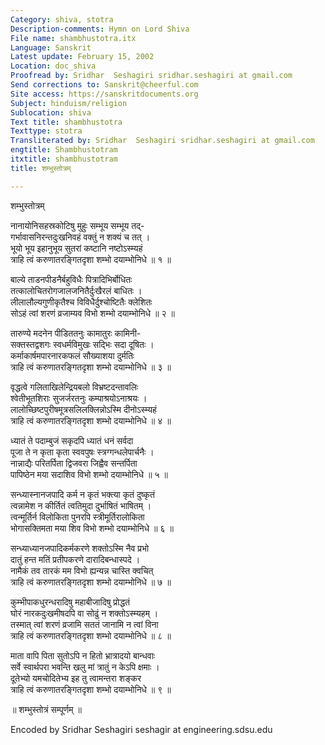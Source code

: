 ```yaml
---
Category: shiva, stotra
Description-comments: Hymn on Lord Shiva
File name: shambhustotra.itx
Language: Sanskrit
Latest update: February 15, 2002
Location: doc_shiva
Proofread by: Sridhar  Seshagiri sridhar.seshagiri at gmail.com
Send corrections to: Sanskrit@cheerful.com
Site access: https://sanskritdocuments.org
Subject: hinduism/religion
Sublocation: shiva
Text title: shambhustotra
Texttype: stotra
Transliterated by: Sridhar  Seshagiri sridhar.seshagiri at gmail.com
engtitle: Shambhustotram
itxtitle: shambhustotram
title: शम्भुस्तोत्रम्

---
```

  
 शम्भुस्तोत्रम्   
  
नानायोनिसहस्रकोटिषु मुहुः सम्भूय सम्भूय तद्-  
गर्भावासनिरन्तदुःखनिवहं वक्तुं न शक्यं च तत् ।  
भूयो भूय इहानुभूय सुतरां कष्टानि नष्टोऽस्म्यहं  
त्राहि त्वं करुणातरङ्गितदृशा शम्भो दयाम्भोनिधे ॥ १ ॥  
  
बाल्ये ताडनपीडनैर्बहुविधैः पित्रादिभिर्बोधितः  
तत्कालोचितरोगजालजनितैर्दुःखैरलं बाधितः ।  
लीलालौल्यगुणीकृतैश्च विविधैर्दुश्चोष्टितैः क्लेशितः  
सोऽहं त्वां शरणं व्रजाम्यव विभो शम्भो दयाम्भोनिधे ॥ २ ॥  
  
तारुण्ये मदनेन पीडिततनुः कामातुरः कामिनी-  
सक्तस्तद्वशगः स्वधर्मविमुखः सद्भिः सदा दूषितः ।  
कर्माकार्षमपारनारकफलं सौख्याशया दुर्मतिः  
त्राहि त्वं करुणातरङ्गितदृशा शम्भो दयाम्भोनिधे ॥ ३ ॥  
  
वृद्धत्वे गलिताखिलेन्द्रियबलो विभ्रष्टदन्तावलिः  
श्वेतीभूतशिराः सुजर्जरतनुः कम्पाश्रयोऽनाश्रयः ।  
लालोच्छिष्टपुरीषमूत्रसलिलक्लिन्नोऽस्मि दीनोऽस्म्यहं  
त्राहि त्वं करुणातरङ्गितदृशा शम्भो दयाम्भोनिधे ॥ ४ ॥  
  
ध्यातं ते पदाम्बुजं सकृदपि ध्यातं धनं सर्वदा  
पूजा ते न कृता कृता स्ववपुषः स्त्रग्गन्धलेपार्चनैः ।  
नान्नाद्यैः परितर्पिता द्विजवरा जिह्वैव सन्तर्पिता  
पापिष्ठेन मया सदाशिव विभो शम्भो दयाम्भोनिधे ॥ ५ ॥  
  
सन्ध्यास्नानजपादि कर्म न कृतं भक्त्या कृतं दुष्कृतं  
त्वन्नामेश न कीर्तितं त्वतिमुदा दुर्भाषितं भाषितम् ।  
त्वन्मूर्तिर्न विलोकिता पुनरपि स्त्रीमूर्तिरालोकिता  
भोगासक्तिमता मया शिव विभो शम्भो दयाम्भोनिधे ॥ ६ ॥  
  
सन्ध्याध्यानजपादिकर्मकरणे शक्तोऽस्मि नैव प्रभो  
दातुं हन्त मतिं प्रतीपकरणे दारादिबन्धास्पदे ।  
नामैकं तव तारकं मम विभो ह्यन्यन्न चास्ति क्वचित्  
त्राहि त्वं करुणातरङ्गितदृशा शम्भो दयाम्भोनिधे ॥ ७ ॥  
  
कुम्भीपाकधुरन्धरादिषु महाबीजादिषु प्रोद्धतं  
घोरं नारकदुःखमीषदपि वा सोढुं न शक्तोऽस्म्यहम् ।  
तस्मात् त्वां शरणं व्रजामि सततं जानामि न त्वां विना  
त्राहि त्वं करुणातरङ्गितदृशा शम्भो दयाम्भोनिधे ॥ ८ ॥  
  
माता वापि पिता सुतोऽपि न हितो भ्रात्रादयो बान्धवाः  
सर्वे स्वार्थपरा भवन्ति खलु मां त्रातुं न केऽपि क्षमाः ।  
दूतेभ्यो यमचोदितेभ्य इह तु त्वामन्तरा शङ्कर  
त्राहि त्वं करुणातरङ्गितदृशा शम्भो दयाम्भोनिधे ॥ ९ ॥  
  
॥ शम्भुस्तोत्रं सम्पूर्णम् ॥  
  
  
  
  
Encoded by Sridhar Seshagiri seshagir at engineering.sdsu.edu  
  
